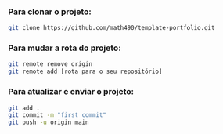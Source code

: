 ### Para clonar o projeto:
```bash
git clone https://github.com/math490/template-portfolio.git
```

### Para mudar a rota do projeto:
```bash
git remote remove origin
git remote add [rota para o seu repositório]
```

### Para atualizar e enviar o projeto:
```bash
git add .
git commit -m "first commit"
git push -u origin main
```